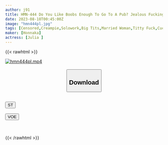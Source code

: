 ```yaml
---
author: j91
title: HMN-444 Do You Like Boobs Enough To Go To A Pub? Jealous Fucking Husband Who Went To The Pub On The Eve Of The Wedding Anniversary! The Next Day, I Entered The Oppa Pub To Experience Raw Fucking With A Customer And Creampied Reverse NTR JULIA
date: 2023-08-18T00:45:00Z
image: "hmn444pl.jpg"
tags: [Censored,Creampie,Solowork,Big Tits,Married Woman,Titty Fuck,Cuckold	 ]
maker: [Honnaka]
actress: [Julia ]
---
```



{{< rawhtml >}}

<div class="video" data-videoid="pa23V7oG7rhr38v">
    <a href="javascript:;">
        <img src="https://my.j91.asia/posts/hmn444pl/hmn444pl.jpg" width="WIDTH" height="HEIGHT" alt="hmn444pl.mp4" loading="lazy">
    </a>
</div>

<script type="text/javascript" src="https://j91.asia/asset/on-demand-st.js"></script>

<br>
  <link rel="stylesheet" href="https://j91.asia/asset/bs5.css">
  
  <center>
  <button class="btn btn-primary" type="button" data-bs-toggle="collapse" data-bs-target=".multi-collapse" aria-expanded="false" aria-controls="multiCollapseExample1 multiCollapseExample2"><h2>Download</h2></button></center>
</p>
<div class="row">
  <div class="col">
    <div class="collapse multi-collapse" id="multiCollapseExample1">
      <div class="card card-body">
	      	      <br>
<div class="buttons">  
<a href="https://streamtape.to/v/pa23V7oG7rhr38v"><button class="btn-hover color-3"><i class="fa fa-download"></i> ST</button></a></div>
    </div>
  </div>
</div>
  <div class="col">
    <div class="collapse multi-collapse" id="multiCollapseExample2">
      <div class="card card-body">
	      <br>
<div class="buttons">
    <a href="https://voe.sx/lifp1yotoiqd"><button class="btn-hover color-9"><i class="fa fa-download"></i> VOE</button></a></div>
<br><br>
      </div>
    </div>
  </div>
</div>

{{< /rawhtml >}}